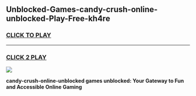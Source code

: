 
## Unblocked-Games-candy-crush-online-unblocked-Play-Free-kh4re
<h3>
<a href="https://premium76.site?title=candy-crush-online-unblocked&ref=20M">CLICK TO PLAY</a></h3>
<hr>

<h3>
<a href="https://premium76.site?title=candy-crush-online-unblocked&ref=20M">CLICK 2 PLAY</a>
  
</h3>

<a href="https://premium76.site?title=candy-crush-online-unblocked&ref=19M"><img src="https://clearcache.store/games.png"></a>


**candy-crush-online-unblocked games unblocked: Your Gateway to Fun and Accessible Online Gaming**
